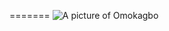 =======
![A picture of Omokagbo](https://avatars.githubusercontent.com/u/69020285?s=460&u=63990cc9d3abf6a985b7af2fd14428c1023c207f&v=4)

